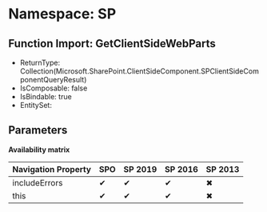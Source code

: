 # Namespace: SP

## Function Import: GetClientSideWebParts

- ReturnType: Collection(Microsoft.SharePoint.ClientSideComponent.SPClientSideComponentQueryResult)
- IsComposable: false
- IsBindable: true
- EntitySet: 

## Parameters

**Availability matrix**

Navigation Property | SPO | SP 2019 | SP 2016 | SP 2013
----------|-----|---------|---------|--------
includeErrors | ✔ | ✔ | ✔ | ✖
this | ✔ | ✔ | ✔ | ✖
